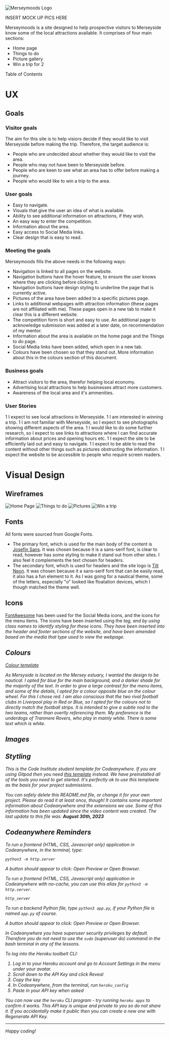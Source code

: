 ![Merseymoods Logo](https://codeinstitute.s3.amazonaws.com/fullstack/ci_logo_small.png)

INSERT MOCK UP PICS HERE

Merseymoods is a site designed to help prospective visitors to Merseyside know some of the local attractions available. It comprises of four main sections:
- Home page
- Things to do
- Picture gallery
- Win a trip for 2


Table of Contents


# UX

## Goals

### Visitor goals
The aim for this site is to help visiors decide if they would like to visit Merseyside before making the trip. Therefore, the target audience is:
- People who are undecided about whether they would like to visit the area.
- People who may not have been to Merseyside before.
- People who are keen to see what an area has to offer before making a journey.
- People who would like to win a trip to the area.


### User goals
- Easy to navigate.
- Visuals that give the user an idea of what is available.
- Ability to see additional information on attractions, if they wish.
- An easy way to enter the competition.
- Information about the area.
- Easy access to Social Media links.
- Clear design that is easy to read.

### Meeting the goals
Merseymoods fills the above needs in the following ways:
- Navigation is linked to all pages on the website.
- Navigation buttons have the hover feature, to ensure the user knows where they are clicking before clicking it.
- Navigation buttons have design styling to underline the page that is currently active.
- Pictures of the area have been added to a specific pictures page. 
- Links to additional webpages with attraction information (these pages are not affiliated with me). These pages open in a new tab to make it clear this is a different website.
- The competition form is short and easy to use. An additional page to acknowledge submission was added at a later date, on recommendation of my mentor.
- Information about the area is available on the home page and the Things to do page.
- Social Media links have been added, which open in a new tab.
- Colours have been chosen so that they stand out. More information about this in the colours section of this document.

### Business goals
- Attract visitors to the area, therefor helping local economy.
- Advertising local attractions to help businesses attract more customers.
- Awareness of the local area and it's ammenities.

### User Stories
1 I expect to see local attractions in Merseyside.
1 I am interested in winning a trip.
1 I am not familiar with Merseyside, so I expect to see photographs showing different aspects of the area.
1 I  would like to do some further research, so I expect to see links to attractions where I can find accurate information about prices and opening hours etc.
1 I expect the site to be efficiently laid out and easy to navigate.
1 I expect to be able to read the content without other things such as pictures obstructing the information.
1 I expect the website to be accessible to people who require screen readers.


# Visual Design

## Wireframes

![Home Page](./assets/images/readme1.png)
![Things to do](./assets/images/readme2.png)
![Pictures](./assets/images/readme3.png)
![Win a trip](./assets/images/readme4.png)


## Fonts

All fonts were sourced from Google Fonts.
- The primary font, which is used for the main body of the content is [Josefin Sans](https://fonts.google.com/specimen/Josefin+Sans). It was chosen because it is a sans-serif font, is clear to read, however has some styling to make it stand out from other sites. I also feel it complements the text chosen for headers.
- The secondary font, which is used for headers and the site logo is [Tilt Neon](https://fonts.google.com/specimen/Tilt+Neon). It was chosen because it a sans-serif font that can be easily read, it also has a fun element to it. As I was going for a nautical theme, some of the letters, especially "o" looked like floatation devices, which I though matched the theme well.

## Icons

[FontAwesome](https://fontawesome.com/) has been used for the Social Media icons, and the icons for the menu items.
The icons have been inserted using the <i> tag, and by using class names to identify styling for these icons. They have been inserted into the header and footer sections of the website, and have been amended based on the media that type used to view the webpage.

## Colours

[Colour template](./assets/images/readme5.png)

As Mersyside is located on the Mersey estuary, I wanted the design to be nautical. I opted for blue for the main background, and a darker shade for the majority of the text. In order to give a large contrast for the menu items, and some of the details, I opted for a colour opposite blue on the colour wheel. For this I chose red. I am also conscious that the two rival football clubs in Liverpool play in Red or Blue, so I opted for the colours not to directly match the football strips. It is intended to give a subtle nod to the two teams, rather than overtly referencing them. My preference is the underdogs of Tranmere Rovers, who play in mainly white. There is some text which is white. 

## Images

## Stytling



This is the Code Institute student template for Codeanywhere. If you are using Gitpod then you need [this template](https://github.com/Code-Institute-Org/gitpod-full-template) instead.  We have preinstalled all of the tools you need to get started. It's perfectly ok to use this templaete as the basis for your project submissions.

You can safely delete this README.md file, or change it for your own project. Please do read it at least once, though! It contains some important information about Codeanywhere and the extensions we use. Some of this information has been updated since the video content was created. The last update to this file was: **August 30th, 2023**

## Codeanywhere Reminders

To run a frontend (HTML, CSS, Javascript only) application in Codeanywhere, in the terminal, type:

`python3 -m http.server`

A button should appear to click: _Open Preview_ or _Open Browser_.

To run a frontend (HTML, CSS, Javascript only) application in Codeanywhere with no-cache, you can use this alias for `python3 -m http.server`.

`http_server`

To run a backend Python file, type `python3 app.py`, if your Python file is named `app.py` of course.

A button should appear to click: _Open Preview_ or _Open Browser_.

In Codeanywhere you have superuser security privileges by default. Therefore you do not need to use the `sudo` (superuser do) command in the bash terminal in any of the lessons.

To log into the Heroku toolbelt CLI:

1. Log in to your Heroku account and go to _Account Settings_ in the menu under your avatar.
2. Scroll down to the _API Key_ and click _Reveal_
3. Copy the key
4. In Codeanywhere, from the terminal, run `heroku_config`
5. Paste in your API key when asked

You can now use the `heroku` CLI program - try running `heroku apps` to confirm it works. This API key is unique and private to you so do not share it. If you accidentally make it public then you can create a new one with _Regenerate API Key_.

---

Happy coding!
